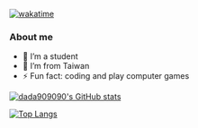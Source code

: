 [![wakatime](https://wakatime.com/badge/user/56ad6549-a054-44d0-b495-36b06ce29e9f.svg)](https://wakatime.com/@56ad6549-a054-44d0-b495-36b06ce29e9f)
### About me

- 🔭 I’m a student
- 🌱 I’m from Taiwan
- ⚡ Fun fact: coding and play computer games

[![dada909090's GitHub stats](https://github-readme-stats.vercel.app/api?username=dada909090)](https://github.com/dada909090)

[![Top Langs](https://github-readme-stats.vercel.app/api/top-langs/?username=dada909090&langs_count=5)](https://github.com/anuraghazra/github-readme-stats)

